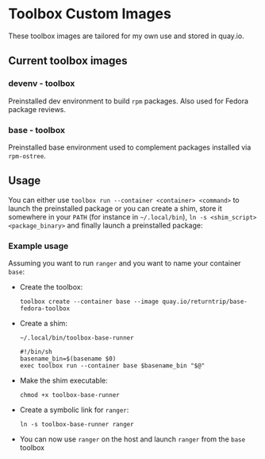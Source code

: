 # Toolbox Custom Images

These toolbox images are tailored for my own use and stored in quay.io.

## Current toolbox images

### devenv - toolbox
Preinstalled dev environment to build `rpm` packages. Also used for Fedora package reviews.

### base - toolbox
Preinstalled base environment used to complement packages installed via `rpm-ostree`.

## Usage

You can either use `toolbox run --container <container> <command>` to launch the preinstalled package or
you can create a shim, store it somewhere in your `PATH` (for instance in `~/.local/bin`), `ln -s <shim_script> <package_binary>`  and finally launch a preinstalled package:

### Example usage

Assuming you want to run `ranger` and you want to name your container `base`:

- Create the toolbox:

    `toolbox create --container base --image quay.io/returntrip/base-fedora-toolbox`

- Create a shim:

    ```
    ~/.local/bin/toolbox-base-runner

    #!/bin/sh
    basename_bin=$(basename $0)
    exec toolbox run --container base $basename_bin "$@"
    ```

- Make the shim executable:

    `chmod +x toolbox-base-runner`

- Create a symbolic link for `ranger`:

    `ln -s toolbox-base-runner ranger`

- You can now use `ranger` on the host and launch `ranger` from the `base` toolbox 
